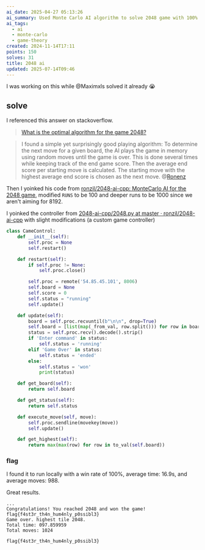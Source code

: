 ```yaml
---
ai_date: 2025-04-27 05:13:26
ai_summary: Used Monte Carlo AI algorithm to solve 2048 game with 100% win rate, showcasing optimization and AI techniques.
ai_tags:
  - ai
  - monte-carlo
  - game-theory
created: 2024-11-14T17:11
points: 150
solves: 31
title: 2048 ai
updated: 2025-07-14T09:46
---
```


I was working on this while @Maximxls solved it already 😭

## solve

I referenced this answer on stackoverflow.

> [What is the optimal algorithm for the game 2048?](https://stackoverflow.com/a/23853848/18196178)

> I found a simple yet surprisingly good playing algorithm: To determine the next move for a given board, the AI plays the game in memory using random moves until the game is over. This is done several times while keeping track of the end game score. Then the average end score per starting move is calculated. The starting move with the highest average end score is chosen as the next move.
> @[Ronenz](https://stackoverflow.com/users/632039/ronenz)

Then I yoinked his code from [ronzil/2048-ai-cpp: MonteCarlo AI for the 2048 game](https://github.com/ronzil/2048-ai-cpp), modified `RUNS` to be 100 and deeper runs to be 1000 since we aren't aiming for 8192.

I yoinked the controller from [2048-ai-cpp/2048.py at master · ronzil/2048-ai-cpp](https://github.com/ronzil/2048-ai-cpp/blob/master/2048.py) with slight modifications (a custom game controller)

```python [solve.py]
class CameControl:
    def __init__(self):
        self.proc = None
        self.restart()

    def restart(self):
        if self.proc != None:
            self.proc.close()

        self.proc = remote('54.85.45.101', 8006)
        self.board = None
        self.score = 0
        self.status = "running"
        self.update()

    def update(self):
        board = self.proc.recvuntil(b"\n\n", drop=True)
        self.board = [list(map(_from_val, row.split())) for row in board.decode().strip().split("\n")]
        status = self.proc.recv().decode().strip()
        if 'Enter command' in status:
            self.status = 'running'
        elif 'Game Over' in status:
            self.status = 'ended'
        else:
            self.status = 'won'
            print(status)

    def get_board(self):
        return self.board

    def get_status(self):
        return self.status

    def execute_move(self, move):
        self.proc.sendline(movekey(move))
        self.update()

    def get_highest(self):
        return max(max(row) for row in to_val(self.board))
```

### flag
I found it to run locally with a win rate of 100%, average time: 16.9s, and average moves: 988.

Great results.

```
...
Congratulations! You reached 2048 and won the game!
flag{f4st3r_th4n_hum4nly_p0ssibl3}
Game over. highest tile 2048.
Total time: 097.859959
Total moves: 1024
```

```flag
flag{f4st3r_th4n_hum4nly_p0ssibl3}
```